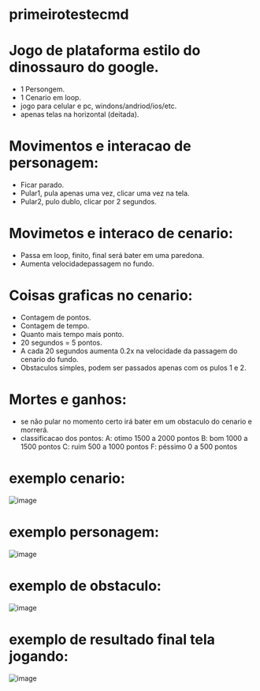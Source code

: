 # primeirotestecmd

 # Jogo de plataforma estilo do dinossauro do google.

- 1 Persongem.
- 1 Cenario em loop.
- jogo para celular e pc, windons/andriod/ios/etc.
- apenas telas na horizontal (deitada).

# Movimentos e interacao de personagem:
- Ficar parado.
- Pular1, pula apenas uma vez, clicar uma vez na tela.
- Pular2, pulo dublo, clicar por 2 segundos.

# Movimetos e interaco de cenario:
- Passa em loop, finito, final será bater em uma paredona.
- Aumenta velocidadepassagem no fundo.

# Coisas graficas no cenario: 
- Contagem de pontos.
- Contagem de tempo.
- Quanto mais tempo mais ponto.
- 20 segundos = 5 pontos.
- A cada 20 segundos aumenta 0.2x na velocidade da passagem do cenario do fundo.
- Obstaculos simples, podem ser passados apenas com os pulos 1 e 2.

# Mortes e ganhos:
- se não pular no momento certo irá bater em um obstaculo do cenario e morrerá.
- classificacao dos pontos:
         A: otimo 1500 a 2000 pontos
         B: bom 1000 a 1500 pontos
         C: ruim 500 a 1000 pontos
         F: péssimo 0 a 500 pontos

# exemplo cenario:
![image](https://github.com/user-attachments/assets/3e0a0ee3-c4dd-4630-ad1f-33eae3d48752)

# exemplo personagem: 
![image](https://github.com/user-attachments/assets/d99c069c-497c-469d-89e3-7df6cbc7b8eb)

# exemplo de obstaculo:
![image](https://github.com/user-attachments/assets/d9a0717c-b45c-4213-a257-91c4f29a18df)

# exemplo de resultado final tela jogando:
![image](https://github.com/user-attachments/assets/960cb44f-f78e-4222-a167-748f65c2f45d)




